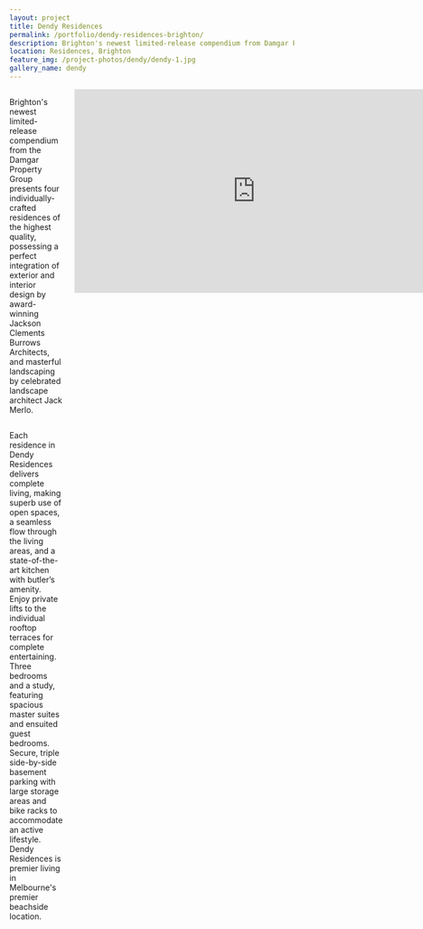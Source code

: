 ```yaml
---
layout: project
title: Dendy Residences
permalink: /portfolio/dendy-residences-brighton/
description: Brighton's newest limited-release compendium from Damgar Property Group presents four individually-crafted residences, design by award-winning Jackson Clements Burrows Architects and masterful landscaping by celebrated landscape architect Jack Merlo.
location: Residences, Brighton
feature_img: /project-photos/dendy/dendy-1.jpg
gallery_name: dendy
---
```


<div class="row project-detail-content">
  <div class="small-11 medium-10 medium-offset-1 columns">
    <div class="row">
      <div class="large-6 columns">
        <div class="column">
          <p class="project-detail-lead">Brighton&apos;s newest limited-release compendium from the Damgar Property Group presents four individually-crafted residences of the highest quality, possessing a perfect integration of exterior and interior design by award-winning Jackson Clements Burrows Architects, and masterful landscaping by celebrated landscape architect Jack Merlo.</p>
        </div>
      </div>
      <div class="large-6 columns float-left">
        <div class="column">
          <p>Each residence in Dendy Residences delivers complete living, making superb use of open spaces, a seamless flow through the living areas, and a state-of-the-art kitchen with butler&rsquo;s amenity. Enjoy private lifts to the individual rooftop terraces for complete entertaining. Three bedrooms and a study, featuring spacious master suites and ensuited guest bedrooms.  Secure, triple side-by-side basement parking with large storage areas and bike racks to accommodate an active lifestyle. Dendy Residences is premier living in Melbourne&apos;s premier beachside location.</p>
        </div>
      </div>
    </div>
    <div class="row testimonial-wrap">
        <div class="large-8 columns small-centered">
          <caption></caption>
          <div class="flex-video widescreen">
            <iframe src="https://player.vimeo.com/video/453482620" width="640" height="360" frameborder="0" allow="autoplay; fullscreen" allowfullscreen></iframe>
          </div>
        </div>
      </div>
  </div>
</div>
